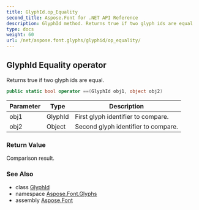 ```yaml
---
title: GlyphId.op_Equality
second_title: Aspose.Font for .NET API Reference
description: GlyphId method. Returns true if two glyph ids are equal
type: docs
weight: 60
url: /net/aspose.font.glyphs/glyphid/op_equality/
---
```

## GlyphId Equality operator

Returns true if two glyph ids are equal.

```csharp
public static bool operator ==(GlyphId obj1, object obj2)
```

| Parameter | Type | Description |
| --- | --- | --- |
| obj1 | GlyphId | First glyph identifier to compare. |
| obj2 | Object | Second glyph identifier to compare. |

### Return Value

Comparison result.

### See Also

* class [GlyphId](../)
* namespace [Aspose.Font.Glyphs](../../../aspose.font.glyphs/)
* assembly [Aspose.Font](../../../)


